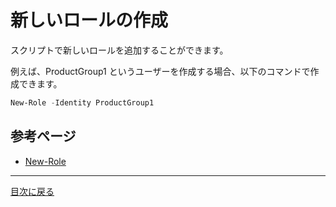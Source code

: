 # 新しいロールの作成

スクリプトで新しいロールを追加することができます。

例えば、ProductGroup1 というユーザーを作成する場合、以下のコマンドで作成できます。

```PowerShell
New-Role -Identity ProductGroup1
```

## 参考ページ
* [New-Role](https://doc.sitecorepowershell.com/appendix/security/new-role)

---
[目次に戻る](../)